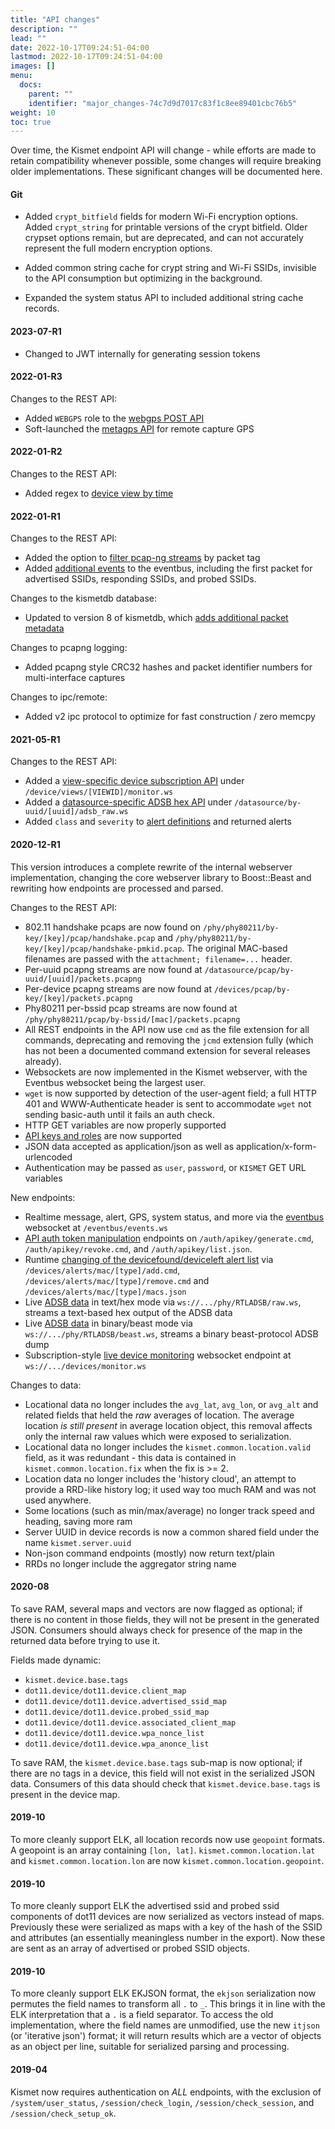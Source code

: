 ```yaml
---
title: "API changes"
description: ""
lead: ""
date: 2022-10-17T09:24:51-04:00
lastmod: 2022-10-17T09:24:51-04:00
images: []
menu:
  docs:
    parent: ""
    identifier: "major_changes-74c7d9d7017c83f1c8ee89401cbc76b5"
weight: 10
toc: true
---
```


Over time, the Kismet endpoint API will change - while efforts are made to retain compatibility whenever possible, some changes will require breaking older implementations.  These significant changes will be documented here.

#### Git

* Added `crypt_bitfield` fields for modern Wi-Fi encryption options.  Added `crypt_string` for printable versions of the crypt bitfield.  Older crypset options remain, but are deprecated, and can not accurately represent the full modern encryption options.

* Added common string cache for crypt string and Wi-Fi SSIDs, invisible to the API consumption but optimizing in the background.

* Expanded the system status API to included additional string cache records.

#### 2023-07-R1

* Changed to JWT internally for generating session tokens

#### 2022-01-R3

Changes to the REST API:

* Added `WEBGPS` role to the [webgps POST API](/docs/api/gps/#web-gps)
* Soft-launched the [metagps API](/docs/api/gps/#meta-gps) for remote capture GPS

#### 2022-01-R2

Changes to the REST API:

* Added regex to [device view by time](/docs/api/device_views/#devices-by-view-and-time)

#### 2022-01-R1

Changes to the REST API:

* Added the option to [filter pcap-ng streams](/docs/api/kismetdb/#tags) by packet tag
* Added [additional events](/docs/api/eventbus/#dot11_advertised_ssid) to the eventbus, including the first packet for advertised SSIDs, responding SSIDs, and probed SSIDs.

Changes to the kismetdb database:

* Updated to version 8 of kismetdb, which [adds additional packet metadata](/docs/dev/kismetdb/#version-8)

Changes to pcapng logging:

* Added pcapng style CRC32 hashes and packet identifier numbers for multi-interface captures

Changes to ipc/remote:

* Added v2 ipc protocol to optimize for fast construction / zero memcpy

#### 2021-05-R1

Changes to the REST API:

* Added a [view-specific device subscription API](/docs/api/device_views/#realtime-device-monitoring-by-view) under `/device/views/[VIEWID]/monitor.ws`
* Added a [datasource-specific ADSB hex API](/docs/api/adsb/#adsb-raw-websocket) under `/datasource/by-uuid/[uuid]/adsb_raw.ws`
* Added `class` and `severity` to [alert definitions](/docs/api/alerts/#alert-severities) and returned alerts

#### 2020-12-R1

This version introduces a complete rewrite of the internal webserver implementation, changing the core webserver library to Boost::Beast and rewriting how endpoints are processed and parsed.

Changes to the REST API:

* 802.11 handshake pcaps are now found on `/phy/phy80211/by-key/[key]/pcap/handshake.pcap` and `/phy/phy80211/by-key/[key]/pcap/handshake-pmkid.pcap`.  The original MAC-based filenames are passed with the `attachment; filename=...` header.
* Per-uuid pcapng streams are now found at `/datasource/pcap/by-uuid/[uuid]/packets.pcapng`
* Per-device pcapng streams are now found at `/devices/pcap/by-key/[key]/packets.pcapng`
* Phy80211 per-bssid pcap streams are now found at `/phy/phy80211/pcap/by-bssid/[mac]/packets.pcapng`
* All REST endpoints in the API now use `cmd` as the file extension for all commands, deprecating and removing the `jcmd` extension fully (which has not been a documented command extension for several releases already).
* Websockets are now implemented in the Kismet webserver, with the Eventbus websocket being the largest user.
* `wget` is now supported by detection of the user-agent field; a full HTTP 401 and WWW-Authenticate header is sent to accommodate `wget` not sending basic-auth until it fails an auth check.
* HTTP GET variables are now properly supported
* [API keys and roles](/docs/api/login/#api-tokens-and-roles) are now supported
* JSON data accepted as application/json as well as application/x-form-urlencoded
* Authentication may be passed as `user`, `password`, or `KISMET` GET URL variables

New endpoints:

* Realtime message, alert, GPS, system status, and more via the [eventbus](/docs/api/eventbus/) websocket at `/eventbus/events.ws`
* [API auth token manipulation](/docs/api/login/#api-tokens-and-roles) endpoints on `/auth/apikey/generate.cmd`, `/auth/apikey/revoke.cmd`, and `/auth/apikey/list.json`.
* Runtime [changing of the devicefound/deviceleft alert list](/docs/api/devices/#device-presence-alerts-view) via `/devices/alerts/mac/[type]/add.cmd`, `/devices/alerts/mac/[type]/remove.cmd` and `/devices/alerts/mac/[type]/macs.json`
* Live [ADSB data](/docs/api/adsb/#adsb-raw-websocket) in text/hex mode via `ws://.../phy/RTLADSB/raw.ws`, streams a text-based hex output of the ADSB data
* Live [ADSB data](/docs/api/adsb/#adsb-beast-websocket) in binary/beast mode via `ws://.../phy/RTLADSB/beast.ws`, streams a binary beast-protocol ADSB dump
* Subscription-style [live device monitoring](/docs/api/devices/#realtime-device-monitoring) websocket endpoint at `ws://.../devices/monitor.ws`

Changes to data:

* Locational data no longer includes the `avg_lat`, `avg_lon`, or `avg_alt` and related fields that held the *raw* averages of location.  The average location *is still present* in average location object, this removal affects only the internal raw values which were exposed to serialization.
* Locational data no longer includes the `kismet.common.location.valid` field, as it was redundant - this data is contained in `kismet.common.location.fix` when the fix is >= 2.
* Location data no longer includes the 'history cloud', an attempt to provide a RRD-like history log; it used way too much RAM and was not used anywhere.
* Some locations (such as min/max/average) no longer track speed and heading, saving more ram
* Server UUID in device records is now a common shared field under the name `kismet.server.uuid`
* Non-json command endpoints (mostly) now return text/plain
* RRDs no longer include the aggregator string name

#### 2020-08

To save RAM, several maps and vectors are now flagged as optional; if there is no content in those fields, they will not be present in the generated JSON.  Consumers should always check for presence of the map in the returned data before trying to use it.

Fields made dynamic:

* `kismet.device.base.tags`
* `dot11.device/dot11.device.client_map`
* `dot11.device/dot11.device.advertised_ssid_map`
* `dot11.device/dot11.device.probed_ssid_map`
* `dot11.device/dot11.device.associated_client_map`
* `dot11.device/dot11.device.wpa_nonce_list`
* `dot11.device/dot11.device.wpa_anonce_list`

To save RAM, the `kismet.device.base.tags` sub-map is now optional; if there are no tags in a device, this field will not exist in the serialized JSON data.  Consumers of this data should check that `kismet.device.base.tags` is present in the device map.

#### 2019-10

To more cleanly support ELK, all location records now use `geopoint` formats.  A geopoint is an array containing `[lon, lat]`.  `kismet.common.location.lat` and `kismet.common.location.lon` are now `kismet.common.location.geopoint`.

#### 2019-10

To more cleanly support ELK the advertised ssid and probed ssid components of dot11 devices are now serialized as vectors instead of maps.  Previously these were serialized as maps with a key of the hash of the SSID and attributes (an essentially meaningless number in the export).  Now these are sent as an array of advertised or probed SSID objects.

#### 2019-10

To more cleanly support ELK EKJSON format, the `ekjson` serialization now permutes the field names to transform all `.` to `_`.  This brings it in line with the ELK interpretation that a `.` is a field separator.  To access the old implementation, where the field names are unmodified, use the new `itjson` (or 'iterative json') format; it will return results which are a vector of objects as an object per line, suitable for serialized parsing and processing.

#### 2019-04

Kismet now requires authentication on *ALL* endpoints, with the exclusion of `/system/user_status`, `/session/check_login`, `/session/check_session`, and `/session/check_setup_ok`.
